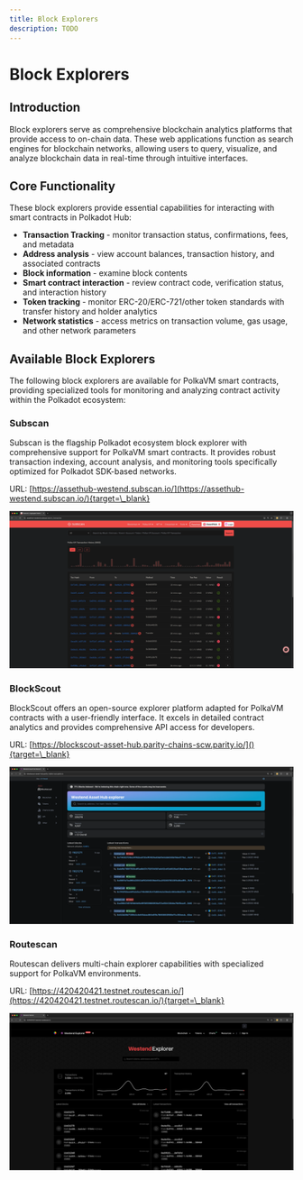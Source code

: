 ```yaml
---
title: Block Explorers
description: TODO
---
```


# Block Explorers

## Introduction

Block explorers serve as comprehensive blockchain analytics platforms that provide access to on-chain data. These web applications function as search engines for blockchain networks, allowing users to query, visualize, and analyze blockchain data in real-time through intuitive interfaces.

## Core Functionality

These block explorers provide essential capabilities for interacting with smart contracts in Polkadot Hub:

- **Transaction Tracking** - monitor transaction status, confirmations, fees, and metadata
- **Address analysis** - view account balances, transaction history, and associated contracts
- **Block information** - examine block contents
- **Smart contract interaction** - review contract code, verification status, and interaction history
- **Token tracking** - monitor ERC-20/ERC-721/other token standards with transfer history and holder analytics
- **Network statistics** - access metrics on transaction volume, gas usage, and other network parameters

## Available Block Explorers

The following block explorers are available for PolkaVM smart contracts, providing specialized tools for monitoring and analyzing contract activity within the Polkadot ecosystem:

### Subscan

Subscan is the flagship Polkadot ecosystem block explorer with comprehensive support for PolkaVM smart contracts. It provides robust transaction indexing, account analysis, and monitoring tools specifically optimized for Polkadot SDK-based networks.

URL: [https://assethub-westend.subscan.io/](https://assethub-westend.subscan.io/){target=\_blank}

![](/images/develop/smart-contracts/block-explorers/block-explorers-1.webp)

### BlockScout

BlockScout offers an open-source explorer platform adapted for PolkaVM contracts with a user-friendly interface. It excels in detailed contract analytics and provides comprehensive API access for developers.

URL: [https://blockscout-asset-hub.parity-chains-scw.parity.io/](){target=\_blank}

![](/images/develop/smart-contracts/block-explorers/block-explorers-2.webp)

### Routescan

Routescan delivers multi-chain explorer capabilities with specialized support for PolkaVM environments.

URL: [https://420420421.testnet.routescan.io/](https://420420421.testnet.routescan.io/){target=\_blank}

![](/images/develop/smart-contracts/block-explorers/block-explorers-3.webp)

